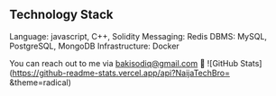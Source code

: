 ## **Technology Stack**

Language: javascript, C++, Solidity
Messaging: Redis
DBMS: MySQL, PostgreSQL, MongoDB
Infrastructure: Docker


You can reach out to me via bakisodiq@gmail.com 📠
![GitHub Stats](https://github-readme-stats.vercel.app/api?NaijaTechBro= &theme=radical)
